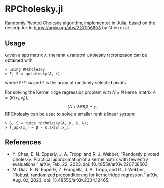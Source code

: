 # RPCholesky.jl
Randomly Pivoted Cholesky algorithm, implemented in Julia, based on the description in https://arxiv.org/abs/2207.06503 by Chen et al. 
## Usage
Given a spd matrix `A`, the rank `k` random Cholesky factorization can be obtained with
```
> using RPCholesky
> F, S = rpcholesky(A, k);
```
where `F*F'≈A` and `S` is the array of randomly selected pivots.

For solving the Kernel ridge regression problem with $N\times N$ kernel matrix $A = (K(x_i, x_j))$,
$$
(A + \lambda N I)\beta = y,
$$
RPCholesky can be used to solve a smaller rank `k` linear system:
```
> β, S = ridge_rpcholesky(A, y, k, λ);
> f_apx(x_) = β ⋅ K.(x[S],x_);
```
## References
* Y. Chen, E. N. Epperly, J. A. Tropp, and R. J. Webber, “Randomly pivoted Cholesky: Practical approximation of a kernel matrix with few entry evaluations.” arXiv, Feb. 22, 2023. doi: 10.48550/arXiv.2207.06503.
* M. Díaz, E. N. Epperly, Z. Frangella, J. A. Tropp, and R. J. Webber, “Robust, randomized preconditioning for kernel ridge regression.” arXiv, Aug. 02, 2023. doi: 10.48550/arXiv.2304.12465.
